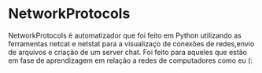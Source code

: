 # NetworkProtocols
NetworkProtocols é automatizador que foi feito em Python utilizando as ferramentas
netcat e netstat para a visualizaço de conexões de redes,envio de arquivos e  criação de um server chat.
Foi feito para aqueles que estão em fase de aprendizagem em relação a redes de computadores como eu (:
